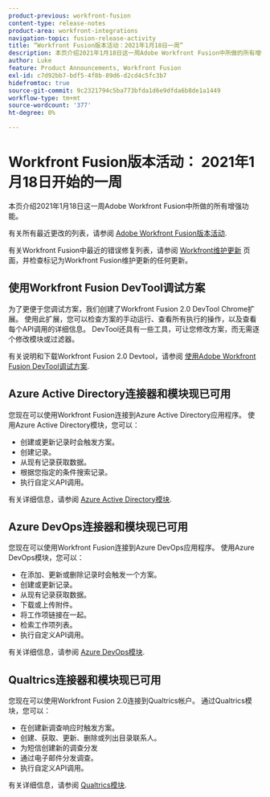 ```yaml
---
product-previous: workfront-fusion
content-type: release-notes
product-area: workfront-integrations
navigation-topic: fusion-release-activity
title: “Workfront Fusion版本活动：2021年1月18日一周”
description: 本页介绍2021年1月18日这一周Adobe Workfront Fusion中所做的所有增强功能。
author: Luke
feature: Product Announcements, Workfront Fusion
exl-id: c7d92bb7-bdf5-4f8b-89d6-d2cd4c5fc3b7
hidefromtoc: true
source-git-commit: 9c2321794c5ba773bfda1d6e9dfda6b8de1a1449
workflow-type: tm+mt
source-wordcount: '377'
ht-degree: 0%

---
```


# Workfront Fusion版本活动： 2021年1月18日开始的一周

本页介绍2021年1月18日这一周Adobe Workfront Fusion中所做的所有增强功能。

有关所有最近更改的列表，请参阅 [Adobe Workfront Fusion版本活动](../../../product-announcements/product-releases/fusion-release-activity/fusion-release-activity.md).

有关Workfront Fusion中最近的错误修复列表，请参阅 [Workfront维护更新](https://one.workfront.com/s/article/Workfront-Maintenance-Updates-1882317350) 页面，并检查标记为Workfront Fusion维护更新的任何更新。

## 使用Workfront Fusion DevTool调试方案

为了更便于您调试方案，我们创建了Workfront Fusion 2.0 DevTool Chrome扩展。 使用此扩展，您可以检查方案的手动运行、查看所有执行的操作，以及查看每个API调用的详细信息。 DevTool还具有一些工具，可让您修改方案，而无需逐个修改模块或过滤器。

有关说明和下载Workfront Fusion 2.0 Devtool，请参阅 [使用Adobe Workfront Fusion DevTool调试方案](../../../workfront-fusion/scenarios/debug-scenarios-with-dev-tool.md).

## Azure Active Directory连接器和模块现已可用

您现在可以使用Workfront Fusion连接到Azure Active Directory应用程序。 使用Azure Active Directory模块，您可以：

* 创建或更新记录时会触发方案。
* 创建记录。
* 从现有记录获取数据。
* 根据您指定的条件搜索记录。
* 执行自定义API调用。

有关详细信息，请参阅 [Azure Active Directory模块](../../../workfront-fusion/apps-and-their-modules/azure-ad-modules.md).

## Azure DevOps连接器和模块现已可用

您现在可以使用Workfront Fusion连接到Azure DevOps应用程序。 使用Azure DevOps模块，您可以：

* 在添加、更新或删除记录时会触发一个方案。
* 创建或更新记录。
* 从现有记录获取数据。
* 下载或上传附件。
* 将工作项链接在一起。
* 检索工作项列表。
* 执行自定义API调用。

有关详细信息，请参阅 [Azure DevOps模块](../../../workfront-fusion/apps-and-their-modules/azure-dev-ops.md).

## Qualtrics连接器和模块现已可用

您现在可以使用Workfront Fusion 2.0连接到Qualtrics帐户。 通过Qualtrics模块，您可以：

* 在创建新调查响应时触发方案。
* 创建、获取、更新、删除或列出目录联系人。
* 为短信创建新的调查分发
* 通过电子邮件分发调查。
* 执行自定义API调用。

有关详细信息，请参阅 [Qualtrics模块](../../../workfront-fusion/apps-and-their-modules/qualtrics-modules.md).
